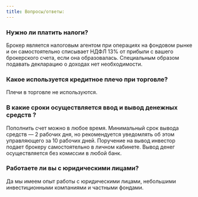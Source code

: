 ```yaml
---
title: Вопросы/ответы:
---
```


### Нужно ли платить налоги?


Брокер является налоговым агентом при операциях на фондовом рынке и он самостоятельно списывает НДФЛ 13% от прибыли с вашего брокерского счета, если она образовалась. Специальным образом подавать декларацию о доходах нет необходимости.     


### Какое используется кредитное плечо при торговле?

Плечи в торговле не используются.


### В какие сроки осуществляется ввод и вывод денежных средств ?


Пополнить счет можно в любое время. Минимальный срок вывода средств — 2 рабочих дня, но рекомендуется уведомлять об этом управляющего за 10 рабочих дней. Поручение на вывод инвестор подает брокеру самостоятельно в личном кабинете. Вывод денег осуществляется без комиссии в любой банк. 

### Работаете ли вы с юридическими лицами?

Да мы имеем опыт работы с юридическими лицами, небольшими инвестиционными компаниями и частными фондами.
